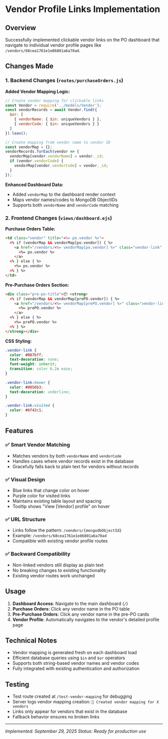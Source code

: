 # Vendor Profile Links Implementation

## Overview
Successfully implemented clickable vendor links on the PO dashboard that navigate to individual vendor profile pages like `/vendors/68cea1761e1e86801a6a70ad`.

## Changes Made

### 1. Backend Changes (`routes/purchaseOrders.js`)
**Added Vendor Mapping Logic:**
```javascript
// Create vendor mapping for clickable links
const Vendor = require('../models/Vendor');
const vendorRecords = await Vendor.find({
  $or: [
    { vendorName: { $in: uniqueVendors } },
    { vendorCode: { $in: uniqueVendors } }
  ]
}).lean();

// Create mapping from vendor name to vendor ID
const vendorMap = {};
vendorRecords.forEach(vendor => {
  vendorMap[vendor.vendorName] = vendor._id;
  if (vendor.vendorCode) {
    vendorMap[vendor.vendorCode] = vendor._id;
  }
});
```

**Enhanced Dashboard Data:**
- Added `vendorMap` to the dashboard render context
- Maps vendor names/codes to MongoDB ObjectIDs
- Supports both `vendorName` and `vendorCode` matching

### 2. Frontend Changes (`views/dashboard.ejs`)

**Purchase Orders Table:**
```html
<td class="vendor" title="<%= po.vendor %>">
  <% if (vendorMap && vendorMap[po.vendor]) { %>
    <a href="/vendors/<%= vendorMap[po.vendor] %>" class="vendor-link" title="View <%= po.vendor %> profile">
      <%= po.vendor %>
    </a>
  <% } else { %>
    <%= po.vendor %>
  <% } %>
</td>
```

**Pre-Purchase Orders Section:**
```html
<div class="pre-po-title">📦 <strong>
  <% if (vendorMap && vendorMap[prePO.vendor]) { %>
    <a href="/vendors/<%= vendorMap[prePO.vendor] %>" class="vendor-link" title="View <%= prePO.vendor %> profile">
      <%= prePO.vendor %>
    </a>
  <% } else { %>
    <%= prePO.vendor %>
  <% } %>
</strong></div>
```

**CSS Styling:**
```css
.vendor-link {
  color: #007bff;
  text-decoration: none;
  font-weight: inherit;
  transition: color 0.2s ease;
}

.vendor-link:hover {
  color: #0056b3;
  text-decoration: underline;
}

.vendor-link:visited {
  color: #6f42c1;
}
```

## Features

### ✅ Smart Vendor Matching
- Matches vendors by both `vendorName` and `vendorCode`
- Handles cases where vendor records exist in the database
- Gracefully falls back to plain text for vendors without records

### ✅ Visual Design
- Blue links that change color on hover
- Purple color for visited links
- Maintains existing table layout and spacing
- Tooltip shows "View [Vendor] profile" on hover

### ✅ URL Structure
- Links follow the pattern: `/vendors/{mongodbObjectId}`
- Example: `/vendors/68cea1761e1e86801a6a70ad`
- Compatible with existing vendor profile routes

### ✅ Backward Compatibility
- Non-linked vendors still display as plain text
- No breaking changes to existing functionality
- Existing vendor routes work unchanged

## Usage
1. **Dashboard Access**: Navigate to the main dashboard (`/`)
2. **Purchase Orders**: Click any vendor name in the PO table
3. **Pre-Purchase Orders**: Click any vendor name in the pre-PO cards
4. **Vendor Profile**: Automatically navigates to the vendor's detailed profile page

## Technical Notes
- Vendor mapping is generated fresh on each dashboard load
- Efficient database queries using `$in` and `$or` operators
- Supports both string-based vendor names and vendor codes
- Fully integrated with existing authentication and authorization

## Testing
- Test route created at `/test-vendor-mapping` for debugging
- Server logs vendor mapping creation: `📝 Created vendor mapping for X vendors`
- Links only appear for vendors that exist in the database
- Fallback behavior ensures no broken links

---
*Implemented: September 29, 2025*
*Status: Ready for production use*
